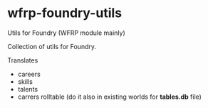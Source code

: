 # wfrp-foundry-utils
Utils for Foundry (WFRP module mainly)

Collection of utils for Foundry.

Translates
- careers
- skills
- talents
- carrers rolltable (do it also in existing worlds for **tables.db** file)